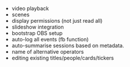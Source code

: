 - video playback
- scenes
- display permissions (not just read all)
- slideshow integration
- bootstrap OBS setup
- auto-log all events (fb function)
- auto-summarise sessions based on metadata.
- name of alternative operators
- editing existing titles/people/cards/tickers
